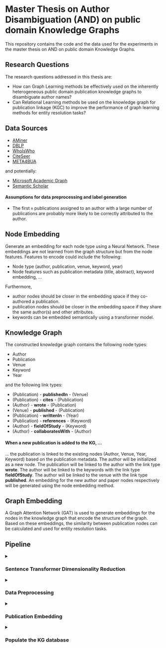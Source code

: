 
# Master Thesis on Author Disambiguation (AND) on public domain Knowledge Graphs
This repository contains the code and the data used for the experiments in the master thesis on AND on public domain Knowledge Graphs.


## Research Questions
The research questions addressed in this thesis are:
- How can Graph Learning methods be effectively used on the inherently heterogeneous public domain publication
knowledge graphs to disambiguate author names?
- Can Relational Learning methods be used on the knowledge graph for publication linkage (KGC) to improve the performance of graph learning
methods for entity resolution tasks?

## Data Sources
- [AMiner](https://www.aminer.cn/aminernetwork)
- [DBLP](https://dblp.org/)
- [WhoIsWho](https://arxiv.org/abs/2302.11848)
- [CiteSeer](http://citeseer.ist.psu.edu/index)
- [META4BUA](https://meta4bua.fokus.fraunhofer.de/datasets?locale=en)

and potentially:
- [Microsoft Academic Graph](https://www.microsoft.com/en-us/research/project/microsoft-academic-graph/)
- [Semantic Scholar](https://api.semanticscholar.org/)
#### Assumptions for data preprocessing and label generation
- The first `n` publications assigned to an author with a large number of publications are probably more likely to be correctly attributed to the author.

## Node Embedding
Generate an embedding for each node type using a Neural Network. 
These embeddings are not learned from the graph structure but from the node features.
Features to encode could include the following:
- Node type (author, publication, venue, keyword, year)
- Node features such as publication metadata (title, abstract), keyword embedding, ...

Furthermore,
- author nodes should be closer in the embedding space if they co-authored a publication.
- publication nodes should be closer in the embedding space if they share the same author(s) and other attributes.
- keywords can be embedded semantically using a transformer model.

## Knowledge Graph
The constructed knowledge graph contains the following node types:
- Author
- Publication
- Venue
- Keyword
- Year

and the following link types:
- (Publication) - **publishedIn** - (Venue)
- (Publication) - **cites** - (Publication)
- (Author) - **wrote** - (Publication)
- (Venue) - **published** - (Publication)
- (Publication) - **writtenIn** - (Year)
- (Publication) - **references** - (Keyword)
- (Author) - **fieldOfStudy** - (Keyword)
- (Author) - **collaboratesWith** - (Author)

#### When a new publication is added to the KG, ...
... the publication is linked to the existing nodes (Author, Venue, Year, Keyword) based on the publication metadata.
The author will be initialized as a new node.
The publication will be linked to the author with the link type **wrote**.
The author will be linked to the keywords with the link type **fieldOfStudy**.
The author will be linked to the venue with the link type **published**.
An embedding for the new author and paper nodes respectively will be generated using the node embedding method.


## Graph Embedding
A Graph Attention Network (GAT) is used to generate embeddings for the nodes in the knowledge graph that encode the structure of the graph.
Based on these embeddings, the similarity between publication nodes can be calculated and used for entity resolution tasks.

## Pipeline

<details>
<summary><h3> 
Sentence Transformer Dimensionality Reduction 
</h3></summary>

> `pipeline/emb_dim_reduction.py`

The Sentence Transformer model is used to generate embeddings for the publication titles and abstracts. 
To improve AND performance, the embeddings are reduced to a lower dimensionality using PCA to get the important features and a dense layer with weights initialized using the principal components.
</details>

<details>
<summary><h3> 
Data Preprocessing
</h3></summary>

> `pipeline/preprocess_datasets.py`

Load the publication data from the data sources in the following format: 
 ```json
 [
   {
     "id": "Unique identifier of the publication",
     "title": "Title of the publication",
     "abstract": "Abstract of the publication",
     "authors": [
       {
         "name": "Name of the author",
         "org": "Organization of the author"
       }, ...
     ],
     "venue": "Venue of the publication",
     "year": "Year of the publication",
     "keywords": ["Keyword1", "Keyword2", ...]
   }, ...
 ]
 ```

Standardize and clean the values.
</details>

<details>
<summary><h3> 
Publication Embedding 
</h3></summary>

> `pipeline/embed_datasets.py`

Create embeddings for the publications based on title and abstract in batches. 
The embedding vectors of the publication features are concatenated to form the final embedding.
Save each batch of embeddings (base64 encoded) alongside the respective publication ids in files for later pipeline steps.
The embedding files follow the format:
    ```json
    {
        "id1": "base64 encoded embedding",
        "id2": "base64 encoded embedding",
        ...
    }
    ```

</details>

<details>
<summary><h3> 
Populate the KG database
</h3></summary>
 
> `pipeline/populate_db.py`

Create nodes in the Neo4j database for the publications.
Nodes contain the following properties:
- id
- title
- abstract
- authors
- venue
- year
- keywords
- embedding

</details>
